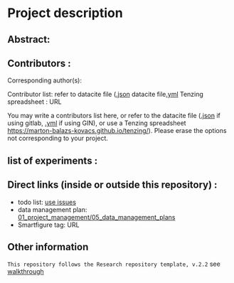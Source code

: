# Project description

## Abstract:

## Contributors :

Corresponding author(s): 

Contributor list: 
refer to
datacite file ([.json](datacite.json) 
datacite file[.yml](datacite.yml)
Tenzing spreadsheet : URL


You may write a contributors list here, or refer to the datacite file ([.json](datacite.json) if using gitlab, [.yml](datacite.yml) if using GIN), or use a Tenzing spreadsheet https://marton-balazs-kovacs.github.io/tenzing/). Please erase the options not corresponding to your project.

## list of experiments :

## Direct links (inside or outside this repository) :

- todo list: [use issues](/issues)
- data management plan: [01_project_management/05_data_management_plans](01_project_management/05_data_management_plans)
- Smartfigure tag: URL


## Other information

`This repository follows the Research repository template, v.2.2` see [walkthrough](.doc/information.md)

